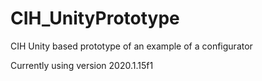 # CIH_UnityPrototype
CIH Unity based prototype of an example of a configurator

Currently using version 2020.1.15f1

